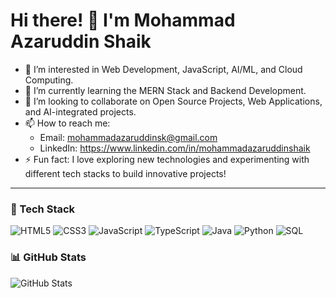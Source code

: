 # Hi there! 👋 I'm Mohammad Azaruddin Shaik

- 👀 I’m interested in Web Development, JavaScript, AI/ML, and Cloud Computing.
- 🌱 I’m currently learning the MERN Stack and Backend Development.
- 💞️ I’m looking to collaborate on Open Source Projects, Web Applications, and AI-integrated projects.
- 📫 How to reach me: 
  - Email: mohammadazaruddinsk@gmail.com
  - LinkedIn: https://www.linkedin.com/in/mohammadazaruddinshaik
- ⚡ Fun fact: I love exploring new technologies and experimenting with different tech stacks to build innovative projects!

---

### 🚀 Tech Stack
![HTML5](https://img.shields.io/badge/HTML5-%23E34F26.svg?style=flat&logo=html5&logoColor=white) ![CSS3](https://img.shields.io/badge/CSS3-%231572B6.svg?style=flat&logo=css3&logoColor=white) ![JavaScript](https://img.shields.io/badge/JavaScript-%23F7DF1E.svg?style=flat&logo=javascript&logoColor=black) ![TypeScript](https://img.shields.io/badge/TypeScript-%23007ACC.svg?style=flat&logo=typescript&logoColor=white)
 ![Java](https://img.shields.io/badge/Java-%23ED8B00.svg?style=flat&logo=java&logoColor=white) ![Python](https://img.shields.io/badge/Python-%233776AB.svg?style=flat&logo=python&logoColor=white) ![SQL](https://img.shields.io/badge/SQL-%2300758F.svg?style=flat&logo=mysql&logoColor=white)

### 📊 GitHub Stats
![GitHub Stats](https://github-readme-stats.vercel.app/api?username=mohammadazaruddinshaik&show_icons=true&theme=radical)

<!---
mohammadazaruddinshaik/mohammadazaruddinshaik is a ✨ special ✨ repository because its `README.md` (this file) appears on your GitHub profile.
You can click the Preview link to take a look at your changes.
--->
